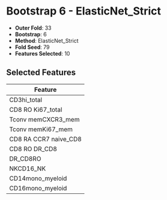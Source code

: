 # Bootstrap 6 - ElasticNet_Strict

- **Outer Fold**: 33
- **Bootstrap**: 6
- **Method**: ElasticNet_Strict
- **Fold Seed**: 79
- **Features Selected**: 10

## Selected Features

| Feature |
|---------|
| CD3hi_total |
| CD8 RO Ki67_total |
| Tconv memCXCR3_mem |
| Tconv memKi67_mem |
| CD8 RA CCR7 naive_CD8 |
| CD8 RO DR_CD8 |
| DR_CD8RO |
| NKCD16_NK |
| CD14mono_myeloid |
| CD16mono_myeloid |
